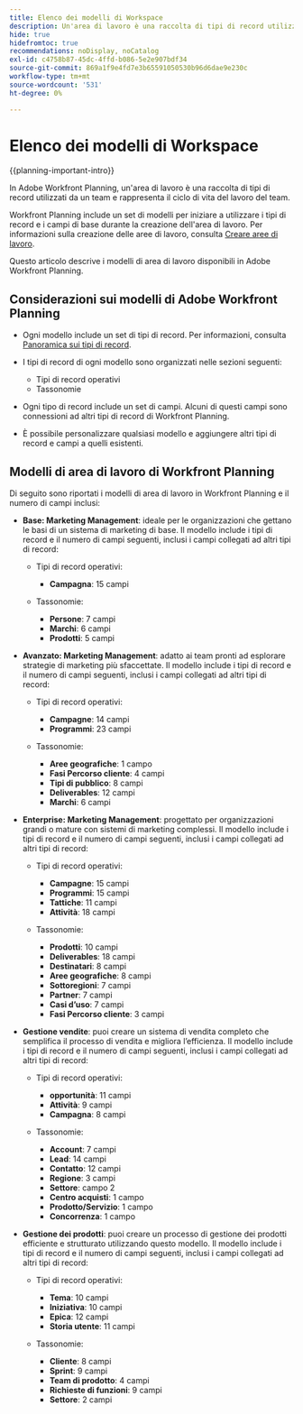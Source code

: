 ```yaml
---
title: Elenco dei modelli di Workspace
description: Un'area di lavoro è una raccolta di tipi di record utilizzati da un team e rappresenta il ciclo di vita del lavoro del team. Adobe Workfront Planning include un set di modelli per iniziare a utilizzare i tipi di record e i campi di base durante la creazione dell’area di lavoro.
hide: true
hidefromtoc: true
recommendations: noDisplay, noCatalog
exl-id: c4758b87-45dc-4ffd-b086-5e2e907bdf34
source-git-commit: 869a1f9e4fd7e3b65591050530b96d6dae9e230c
workflow-type: tm+mt
source-wordcount: '531'
ht-degree: 0%

---
```


<!--update the metadata with real information when making this available in TOC and in the left nav:
---
title: List of available workspace templates
description: You can use templates to create workspaces. This article provides a list of available workspace templates
hidefromtoc: yes
hide: yes
author: Alina
feature: Work Management
role: User
---

-->

# Elenco dei modelli di Workspace

{{planning-important-intro}}

In Adobe Workfront Planning, un&#39;area di lavoro è una raccolta di tipi di record utilizzati da un team e rappresenta il ciclo di vita del lavoro del team.

Workfront Planning include un set di modelli per iniziare a utilizzare i tipi di record e i campi di base durante la creazione dell&#39;area di lavoro. Per informazioni sulla creazione delle aree di lavoro, consulta [Creare aree di lavoro](/help/quicksilver/planning/architecture/create-workspaces.md).

Questo articolo descrive i modelli di area di lavoro disponibili in Adobe Workfront Planning.

## Considerazioni sui modelli di Adobe Workfront Planning

* Ogni modello include un set di tipi di record. Per informazioni, consulta [Panoramica sui tipi di record](/help/quicksilver/planning/architecture/overview-of-record-types.md).
* I tipi di record di ogni modello sono organizzati nelle sezioni seguenti:

   * Tipi di record operativi
   * Tassonomie
* Ogni tipo di record include un set di campi. Alcuni di questi campi sono connessioni ad altri tipi di record di Workfront Planning.
* È possibile personalizzare qualsiasi modello e aggiungere altri tipi di record e campi a quelli esistenti.

<!-- I modeled this article by the "List of available Blueprints" and that articles does not have an Access area

## Access requirements

You must have the following: 

<table style="table-layout:auto">
 <col>
 </col>
 <col>
 </col>
 <tbody>
  <tr>
   <td role="rowheader"><p>Adobe Workfront plan*</p></td>
   <td>
<p>Any</p>
<!--the above is only for closed beta; when going to GA - activate the following plans:    
<p>Current plan: Prime and Ultimate</p>
<p>Legacy plan: Enterprise</p>->
   </td>
  </tr>
  <tr>
   <td role="rowheader"><p>Adobe Workfront license*</p></td>
   <td>
   <p>Any</p> 
  <p>For more information, see <a href="../../administration-and-setup/add-users/access-levels-and-object-permissions/wf-licenses.md" class="MCXref xref">Adobe Workfront licenses overview</a>.</p> </td>
  </tr>
  <tr>
   <td role="rowheader"><p>Product</p></td>
   <td>
   <p> Adobe Workfront</p> </td>
  </tr>
  <tr>
   <td role="rowheader">Access level*</td>
   <td> <p>Any</p>  
</td>
  </tr>
<tr>
   <td role="rowheader">Layout template</td>
   <td> <p>Your system administrator must add the Planning area in your layout template. </p>  
</td>
  </tr>
 </tbody>
</table>

>[!NOTE]
>
>*If you don't have access, ask your Workfront administrator if they set additional restrictions in your access level. For information on how a Workfront administrator can change your access level, see [Create or modify custom access levels](/help/quicksilver/administration-and-setup/add-users/configure-and-grant-access/create-modify-access-levels.md).

-->

## Modelli di area di lavoro di Workfront Planning

Di seguito sono riportati i modelli di area di lavoro in Workfront Planning e il numero di campi inclusi:

* **Base: Marketing Management**: ideale per le organizzazioni che gettano le basi di un sistema di marketing di base. Il modello include i tipi di record e il numero di campi seguenti, inclusi i campi collegati ad altri tipi di record:

   * Tipi di record operativi:

      * **Campagna**: 15 campi
   * Tassonomie:

      * **Persone**: 7 campi
      * **Marchi**: 6 campi
      * **Prodotti**: 5 campi

* **Avanzato: Marketing Management**: adatto ai team pronti ad esplorare strategie di marketing più sfaccettate. Il modello include i tipi di record e il numero di campi seguenti, inclusi i campi collegati ad altri tipi di record:

   * Tipi di record operativi:

      * **Campagne**: 14 campi
      * **Programmi**: 23 campi

   * Tassonomie:
      * **Aree geografiche**: 1 campo
      * **Fasi Percorso cliente**: 4 campi
      * **Tipi di pubblico**: 8 campi
      * **Deliverables**: 12 campi
      * **Marchi**: 6 campi

* **Enterprise: Marketing Management**: progettato per organizzazioni grandi o mature con sistemi di marketing complessi. Il modello include i tipi di record e il numero di campi seguenti, inclusi i campi collegati ad altri tipi di record:

   * Tipi di record operativi:

      * **Campagne**: 15 campi
      * **Programmi**: 15 campi
      * **Tattiche**: 11 campi
      * **Attività**: 18 campi

   * Tassonomie:

      * **Prodotti**: 10 campi
      * **Deliverables**: 18 campi
      * **Destinatari**: 8 campi
      * **Aree geografiche**: 8 campi
      * **Sottoregioni**: 7 campi
      * **Partner**: 7 campi
      * **Casi d’uso**: 7 campi
      * **Fasi Percorso cliente**: 3 campi

* **Gestione vendite**: puoi creare un sistema di vendita completo che semplifica il processo di vendita e migliora l’efficienza. Il modello include i tipi di record e il numero di campi seguenti, inclusi i campi collegati ad altri tipi di record:

   * Tipi di record operativi:

      * **opportunità**: 11 campi
      * **Attività**: 9 campi
      * **Campagna**: 8 campi
   * Tassonomie:
      * **Account**: 7 campi
      * **Lead**: 14 campi
      * **Contatto**: 12 campi
      * **Regione**: 3 campi
      * **Settore**: campo 2
      * **Centro acquisti**: 1 campo
      * **Prodotto/Servizio**: 1 campo
      * **Concorrenza**: 1 campo

* **Gestione dei prodotti**: puoi creare un processo di gestione dei prodotti efficiente e strutturato utilizzando questo modello. Il modello include i tipi di record e il numero di campi seguenti, inclusi i campi collegati ad altri tipi di record:

   * Tipi di record operativi:

      * **Tema**: 10 campi
      * **Iniziativa**: 10 campi
      * **Epica**: 12 campi
      * **Storia utente**: 11 campi

   * Tassonomie:

      * **Cliente**: 8 campi
      * **Sprint**: 9 campi
      * **Team di prodotto**: 4 campi
      * **Richieste di funzioni**: 9 campi
      * **Settore**: 2 campi
